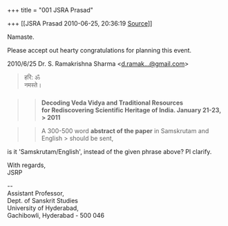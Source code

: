+++
title = "001 JSRA Prasad"

+++
[[JSRA Prasad	2010-06-25, 20:36:19 [Source](https://groups.google.com/g/bvparishat/c/g9wQ7BwIm_A)]]



Namaste.  
  
Please accept out hearty congratulations for planning this event.  
  

2010/6/25 Dr. S. Ramakrishna Sharma \<[d.ramak...@gmail.com]()\>  

> हरि: ॐ  
> नमस्ते।  
> > ### 
> > 
> > 

> 
> > **Decoding Veda Vidya and Traditional Resources  
> for Rediscovering Scientific Heritage of India. January 21-23, > 2011**  
>   
> > 

> 
> > A 300-500 word **abstract of the paper** in Samskrutam and English > should be sent,  
> > 

> 
> > 

> 
> > 



is it 'Samskrutam/English', instead of the given phrase above? Pl clarify.  
  
  
With regards,  
JSRP  
  
--  
Assistant Professor,  
Dept. of Sanskrit Studies  
University of Hyderabad,  
Gachibowli, Hyderabad - 500 046  
  

